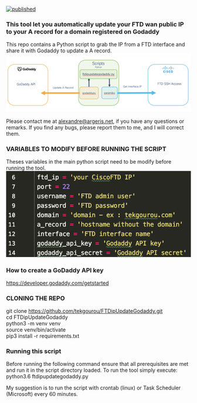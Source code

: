 [![published](https://static.production.devnetcloud.com/codeexchange/assets/images/devnet-published.svg)](https://developer.cisco.com/codeexchange/github/repo/tekgourou/FTDipUpdateGodaddy)

### This tool let you automatically update your FTD wan public IP to your A record for a domain registered on Godaddy

This repo contains a Python script to grab the IP from a FTD interface and share it with Godaddy to update a A record.
![image](./png/diagram.png)
<br/>

Please contact me at alexandre@argeris.net, if you have any questions or remarks. If you find any bugs, please report them to me, and I will correct them.

### VARIABLES TO MODIFY BEFORE RUNNING THE SCRIPT
Theses variables in the main python script need to be modify before running the tool. <br/>
![image](./png/variables.png)

### How to create a GoDaddy API key
https://developer.godaddy.com/getstarted

### CLONING THE REPO
git clone https://github.com/tekgourou/FTDipUpdateGodaddy.git <br/>
cd FTDipUpdateGodaddy <br/>
python3 -m venv venv <br/>
source venv/bin/activate <br/>
pip3 install -r requirements.txt <br/>

### Running this script
Before running the following command ensure that all prerequisites are met and run it in the script directory loaded.
To run the tool simply execute: <br/>
python3.6 ftdipupdategodaddy.py <br/>

My suggestion is to run the script with crontab (linux) or Task Scheduler (Microsoft) every 60 minutes. <br/>